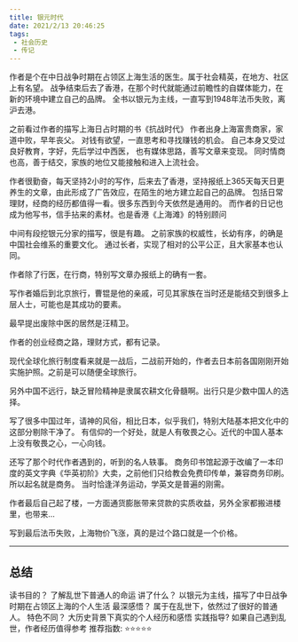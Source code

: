 ```yaml
---
title: 银元时代 
date: 2021/2/13 20:46:25
tags:
 - 社会历史 
 - 传记
---
```

作者是个在中日战争时期在占领区上海生活的医生。属于社会精英，在地方、社区上有名望。
战争结束后去了香港，在那个时代就能通过前瞻性的自媒体能力，在新的环境中建立自己的品牌。
全书以银元为主线，一直写到1948年法币失败，离沪去港。

之前看过作者的描写上海日占时期的书《抗战时代》
作者出身上海富贵商家，家道中败，早年丧父。
对钱有欲望，一直思考和寻找赚钱的机会。
自己本身又受过良好教育，字好，先后学过中西医，
也有媒体思路，善写文章来变现。
同时情商也高，善于结交，家族的地位又能接触和进入上流社会。

<!-- more -->

作者很勤奋，每天坚持2小时的写作，后来去了香港，坚持报纸上365天每天日更养生的文章，由此形成了广告效应，在陌生的地方建立起自己的品牌。
包括日常理财，经商的经历都值得一看。很多东西到今天依然是通用的。
而作者的日记也成为他写书，信手拈来的素材。也是香港《上海滩》的特别顾问

中间有段挖银元分家的描写，很是有趣。
之前家族的权威性，长幼有序，的确是中国社会维系的重要文化。
通过长者，实现了相对的公平公正，且大家基本也认同。

作者除了行医，在行商，特别写文章办报纸上的确有一套。

写作者婚后到北京旅行，曹锟是他的亲戚，可见其家族在当时还是能结交到很多上层人士，可能也是其成功的要素。

最早提出废除中医的居然是汪精卫。

作者的创业经商之路，理财方式，都有记录。

现代全球化旅行制度看来就是一战后，二战前开始的，作者去日本前各国刚刚开始实施护照。之前是可以随便全球旅行。

另外中国不远行，缺乏冒险精神是隶属农耕文化骨髓啊。出行只是少数中国人的选择。

写了很多中国过年，请神的风俗，相比日本，似乎我们，特别大陆基本把文化中的这部分剔除干净了。
有信仰的一个好处，就是人有敬畏之心。近代的中国人基本上没有敬畏之心，一心向钱。

还写了那个时代作者遇到的，听到的名人轶事。
商务印书馆起源于改编了一本印度的英文字典《华英初阶》大卖，之前他们只给教会免费印传单，兼容商务印刷。所以起名就是商务。
当时恰逢洋务运动，学英文是普遍的刚需。

作者最后自己起了楼，一方面通货膨胀带来贷款的实质收益，另外全家都搬进楼里，也带来...

写到最后法币失败，上海物价飞涨，真的是过个路口就是一个价格。

---
## 总结
读书目的？ 了解乱世下普通人的命运 
讲了什么？ 以银元为主线，描写了中日战争时期在占领区上海的个人生活
最深感悟？ 属于在乱世下，依然过了很好的普通人。
特色不同？ 大历史背景下真实的个人经历和感悟 
实践指导?  如果自己遇到乱世，作者经历值得参考 
推荐指数:  ⭐️⭐️⭐⭐⭐  ️ 